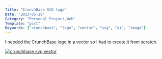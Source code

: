 ```yaml
---
Title: "CrunchBase SVG logo"
Date: "2013-05-29"
Category: "Personal Project,Web"
Template: "post"
Keywords: ["crunchbase", "logo", "vector", "svg", "ai", "image"]
---
```


I needed the CrunchBase logo in a vector so I had to create it from
scratch.

<div class="center">
  <a href="http://ohdoylerules.com/images/crunchbase.svg" target="_blank"><img alt="crunchbase svg vector" src="http://ohdoylerules.com/images/crunchbase.svg" ></a>
</div>

